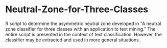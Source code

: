 # Neutral-Zone-for-Three-Classes
R script to determine the asymmetric neutral zone developed in "A neutral zone classifier for three classes with an application to text mining." The entire script is presented in the context of text classification. However, the classifier may be extracted and used in more general situations.
